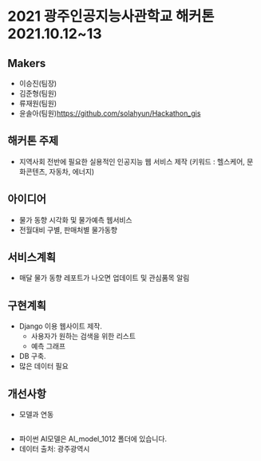 # 2021 광주인공지능사관학교 해커톤 2021.10.12~13

## Makers
* 이승진(팀장)
* 김준형(팀원)
* 류재원(팀원)
* 윤솔아(팀원)https://github.com/solahyun/Hackathon_gis

## 해커톤 주제
* 지역사회 전반에 필요한 실용적인 인공지능 웹 서비스 제작 
  (키워드 : 헬스케어, 문화콘텐츠, 자동차, 에너지)

## 아이디어
* 물가 동향 시각화 및 물가예측 웹서비스
* 전월대비 구별, 판매처별 물가동향

## 서비스계획
* 매달 물가 동향 레포트가 나오면 업데이트 및 관심품목 알림

## 구현계획
* Django 이용 웹사이트 제작.
  * 사용자가 원하는 검색을 위한 리스트
  * 예측 그래프
* DB 구축.
* 많은 데이터 필요

## 개선사항
* 모델과 연동

##
* 파이썬 AI모델은 AI_model_1012 폴더에 있습니다.
* 데이터 출처: 광주광역시
